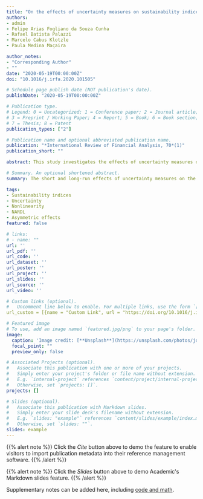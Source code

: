```yaml
---
title: "On the effects of uncertainty measures on sustainability indices: An empirical investigation in a nonlinear framework"
authors:
- admin
- Felipe Arias Fogliano da Souza Cunha
- Rafael Batista Palazzi
- Marcelo Cabus Klotzle
- Paula Medina Maçaira

author_notes:
- "Corresponding Author"
- ""
date: "2020-05-19T00:00:00Z"
doi: "10.1016/j.irfa.2020.101505"

# Schedule page publish date (NOT publication's date).
publishDate: "2020-05-19T00:00:00Z"

# Publication type.
# Legend: 0 = Uncategorized; 1 = Conference paper; 2 = Journal article;
# 3 = Preprint / Working Paper; 4 = Report; 5 = Book; 6 = Book section;
# 7 = Thesis; 8 = Patent
publication_types: ["2"]

# Publication name and optional abbreviated publication name.
publication: "*International Review of Financial Analysis, 70*(1)"
publication_short: ""

abstract: This study investigates the effects of uncertainty measures on the dynamics of sustainability indices across different regions of the globe in the post-crisis period. The analysis is conducted under a multivariate Nonlinear Autoregressive-Distributed Lag (NARDL) framework. The results suggest that besides contributing to the Sustainable Development Goals, sustainability indices may serve as valuable tools to investors, asset managers and other stakeholders to dampen and/or offset the negative impacts of local and global measures of uncertainty, depending on the analyzed region. Other implications and an agenda for future research are also discussed.

# Summary. An optional shortened abstract.
summary: The short and long-run effects of uncertainty measures on the dynamic of sustainability indices are investigated.

tags:
- Sustainability indices
- Uncertainty
- Nonlinearity
- NARDL
- Asymmetric effects
featured: false

# links:
# - name: ""
url: ''
url_pdf: ''
url_code: ''
url_dataset: ''
url_poster: ''
url_project: ''
url_slides: ''
url_source: ''
url_video: ''

# Custom links (optional).
#   Uncomment line below to enable. For multiple links, use the form `[{...}, {...}, {...}]`.
url_custom = [{name = "Custom Link", url = "https://doi.org/10.1016/j.irfa.2020.101505"}]

# Featured image
# To use, add an image named `featured.jpg/png` to your page's folder. 
image:
  caption: 'Image credit: [**Unsplash**](https://unsplash.com/photos/jdD8gXaTZsc)'
  focal_point: ""
  preview_only: false

# Associated Projects (optional).
#   Associate this publication with one or more of your projects.
#   Simply enter your project's folder or file name without extension.
#   E.g. `internal-project` references `content/project/internal-project/index.md`.
#   Otherwise, set `projects: []`.
projects: []

# Slides (optional).
#   Associate this publication with Markdown slides.
#   Simply enter your slide deck's filename without extension.
#   E.g. `slides: "example"` references `content/slides/example/index.md`.
#   Otherwise, set `slides: ""`.
slides: example
---
```


{{% alert note %}}
Click the *Cite* button above to demo the feature to enable visitors to import publication metadata into their reference management software.
{{% /alert %}}

{{% alert note %}}
Click the *Slides* button above to demo Academic's Markdown slides feature.
{{% /alert %}}

Supplementary notes can be added here, including [code and math](https://sourcethemes.com/academic/docs/writing-markdown-latex/).

